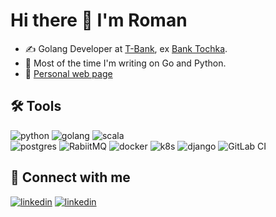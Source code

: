 # Hi there 👋 I'm Roman

- ✍️ Golang Developer at [T-Bank](https://tbank.ru), ex [Bank Tochka](https://tochka.com/).
- 🤖 Most of the time I'm writing on Go and Python.
- 💬 [Personal web page](https://romutchio.github.io/)

## 🛠 Tools

![python](https://img.shields.io/badge/python%20-%2314354C.svg?&style=for-the-badge&logo=python&logoColor=white) ![golang](https://img.shields.io/badge/go-%2300ADD8.svg?&style=for-the-badge&logo=go&logoColor=white)  ![scala](https://img.shields.io/badge/scala%20-%23a11818.svg?&style=for-the-badge&logo=scala&logoColor=white)  
![postgres](https://img.shields.io/badge/postgres-%23316192.svg?&style=for-the-badge&logo=postgresql&logoColor=white) ![RabiitMQ](https://img.shields.io/badge/rabbitmq-%23FF6600.svg?style=for-the-badge&logo=rabbitmq&logoColor=white) ![docker](https://img.shields.io/badge/docker-%232496ED.svg?&style=for-the-badge&logo=docker&logoColor=white) ![k8s](https://img.shields.io/badge/kubernetes%20-%23326ce5.svg?&style=for-the-badge&logo=kubernetes&logoColor=white) ![django](https://img.shields.io/badge/django%20-%23092E20.svg?&style=for-the-badge&logo=django&logoColor=white) ![GitLab CI](https://img.shields.io/badge/gitlab%20ci-%23181717.svg?style=for-the-badge&logo=gitlab&logoColor=white) 

## 🤝 Connect with me

[![linkedin](https://img.shields.io/badge/linkedin%20-%230077B5.svg?&style=for-the-badge&logo=linkedin&logoColor=white)](https://www.linkedin.com/in/romutchio/) [![linkedin](https://img.shields.io/badge/telegram%20-%231DA1F2.svg?&style=for-the-badge&logo=telegram&logoColor=white)](https://t.me/romutchio/) 

<!--
**romutchio/romutchio** is a ✨ _special_ ✨ repository because its `README.md` (this file) appears on your GitHub profile.

Here are some ideas to get you started:

- 🔭 I’m currently working on ...
- 🌱 I’m currently learning ...
- 👯 I’m looking to collaborate on ...
- 🤔 I’m looking for help with ...
- 💬 Ask me about ...
- 📫 How to reach me: ...
- 😄 Pronouns: ...
- ⚡ Fun fact: ...
-->
